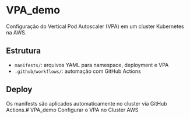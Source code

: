 # VPA_demo

Configuração do Vertical Pod Autoscaler (VPA) em um cluster Kubernetes na AWS.

## Estrutura

- `manifests/`: arquivos YAML para namespace, deployment e VPA
- `.github/workflows/`: automação com GitHub Actions

## Deploy

Os manifests são aplicados automaticamente no cluster via GitHub Actions.# VPA_demo
Configurar o VPA no Cluster AWS
